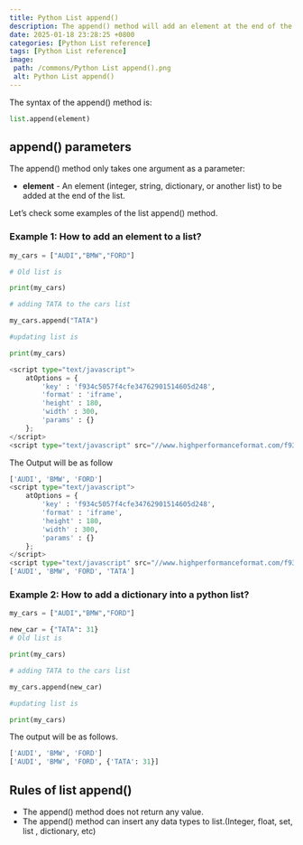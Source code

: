 ```yaml
---
title: Python List append()
description: The append() method will add an element at the end of the list.
date: 2025-01-18 23:28:25 +0800
categories: [Python List reference]
tags: [Python List reference]
image:
 path: /commons/Python List append().png
 alt: Python List append()
---
```


The syntax of the append() method is:

```python
list.append(element)

```
## append() parameters

The append() method only takes one argument as a parameter:

* **element** \- An element (integer, string, dictionary, or another list) to be added at the end of the list.

Let’s check some examples of the list append() method.

### Example 1: How to add an element to a list?

```python
my_cars = ["AUDI","BMW","FORD"]

# Old list is

print(my_cars)

# adding TATA to the cars list

my_cars.append("TATA")

#updating list is

print(my_cars)

<script type="text/javascript">
	atOptions = {
		'key' : 'f934c5057f4cfe34762901514605d248',
		'format' : 'iframe',
		'height' : 180,
		'width' : 300,
		'params' : {}
	};
</script>
<script type="text/javascript" src="//www.highperformanceformat.com/f934c5057f4cfe34762901514605d248/invoke.js"></script>
```
<script type="text/javascript">
	atOptions = {
		'key' : 'f934c5057f4cfe34762901514605d248',
		'format' : 'iframe',
		'height' : 180,
		'width' : 300,
		'params' : {}
	};
</script>
<script type="text/javascript" src="//www.highperformanceformat.com/f934c5057f4cfe34762901514605d248/invoke.js"></script>

The Output will  be as follow

```python
['AUDI', 'BMW', 'FORD']
<script type="text/javascript">
	atOptions = {
		'key' : 'f934c5057f4cfe34762901514605d248',
		'format' : 'iframe',
		'height' : 180,
		'width' : 300,
		'params' : {}
	};
</script>
<script type="text/javascript" src="//www.highperformanceformat.com/f934c5057f4cfe34762901514605d248/invoke.js"></script>
['AUDI', 'BMW', 'FORD', 'TATA']

```

### Example 2: How to add a dictionary into a python list?

```python
my_cars = ["AUDI","BMW","FORD"]

new_car = {"TATA": 31}
# Old list is

print(my_cars)

# adding TATA to the cars list

my_cars.append(new_car)

#updating list is

print(my_cars)

```
The output will be as follows.

```python
['AUDI', 'BMW', 'FORD']
['AUDI', 'BMW', 'FORD', {'TATA': 31}]

```

## Rules of list append()

* The append() method does not return any value.  
* The append() method can insert any data types to list.(Integer, float, set, list , dictionary, etc)